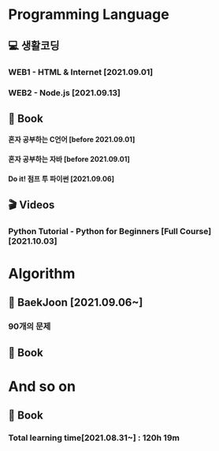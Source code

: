 <h1>
    Programming Language
</h1>
<h2>💻 생활코딩</h2>

<h3>WEB1 - HTML & Internet [2021.09.01]</h3>

<h3>WEB2 - Node.js [2021.09.13]</h3>

<h2>📕 Book</h2>

<h4>혼자 공부하는 C언어 [before 2021.09.01]</h4>
<h4>혼자 공부하는 자바 [before 2021.09.01]</h4>
<h4>Do it! 점프 투 파이썬 [2021.09.06]</h4>

<h2>🎬 Videos</h2>

<h3>Python Tutorial - Python for Beginners [Full Course] [2021.10.03]</h3>

<h1>Algorithm</h1>

<h2>🔎 BaekJoon [2021.09.06~]</h2>

<h3>90개의 문제</h3>

<h2>📕 Book</h2>





<h1>And so on</h1>

<h2>📕 Book</h2>





<h3>Total learning time[2021.08.31~] : 120h 19m</h3>
